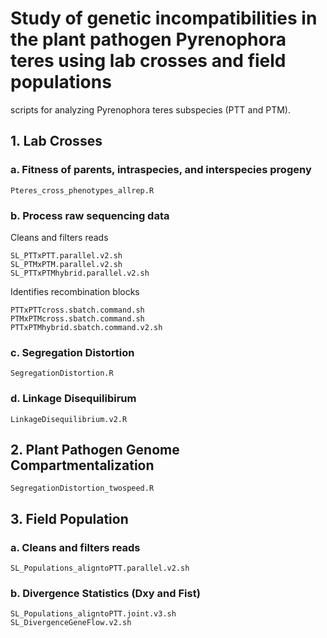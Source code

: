 # Study of genetic incompatibilities in the plant pathogen Pyrenophora teres using lab crosses and field populations 
scripts for analyzing Pyrenophora teres subspecies (PTT and PTM). 
## 1. Lab Crosses
### a. Fitness of parents, intraspecies, and interspecies progeny
```
Pteres_cross_phenotypes_allrep.R
```
### b. Process raw sequencing data
Cleans and filters reads
```
SL_PTTxPTT.parallel.v2.sh
SL_PTMxPTM.parallel.v2.sh
SL_PTTxPTMhybrid.parallel.v2.sh
```
Identifies recombination blocks
```
PTTxPTTcross.sbatch.command.sh
PTMxPTMcross.sbatch.command.sh
PTTxPTMhybrid.sbatch.command.v2.sh
```
### c. Segregation Distortion
```
SegregationDistortion.R
```
### d. Linkage Disequilibirum
```
LinkageDisequilibrium.v2.R
```
## 2. Plant Pathogen Genome Compartmentalization
```
SegregationDistortion_twospeed.R
```
## 3. Field Population
### a. Cleans and filters reads
```
SL_Populations_aligntoPTT.parallel.v2.sh
```
### b. Divergence Statistics (Dxy and Fist)
```
SL_Populations_aligntoPTT.joint.v3.sh
SL_DivergenceGeneFlow.v2.sh
```
